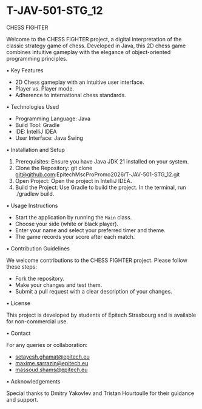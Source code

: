 # T-JAV-501-STG_12



CHESS FIGHTER

Welcome to the CHESS FIGHTER project, a digital interpretation of the classic strategy game of chess. Developed in Java, this 2D chess game combines intuitive gameplay with the elegance of object-oriented programming principles.

 • Key Features

- 2D Chess gameplay with an intuitive user interface.
- Player vs. Player mode.
- Adherence to international chess standards.

• Technologies Used
      
- Programming Language: Java
- Build Tool: Gradle
- IDE: IntelliJ IDEA
- User Interface: Java Swing

• Installation and Setup

1. Prerequisites: Ensure you have Java JDK 21 installed on your system.
2. Clone the Repository: git clone git@github.com:EpitechMscProPromo2026/T-JAV-501-STG_12.git
3. Open Project: Open the project in IntelliJ IDEA.
4. Build the Project: Use Gradle to build the project. In the terminal, run ./gradlew build.

• Usage Instructions

- Start the application by running the `Main` class.
- Choose your side (white or black player).
- Enter your name and select your preferred timer and theme.
- The game records your score after each match.

• Contribution Guidelines
      
We welcome contributions to the CHESS FIGHTER project. Please follow these steps:
- Fork the repository.
- Make your changes and test them.
- Submit a pull request with a clear description of your changes.

• License
      
This project is developed by students of Epitech Strasbourg and is available for non-commercial use.

• Contact

For any queries or collaboration:
- setayesh.ghamat@epitech.eu
- maxime.sarrazin@epitech.eu
- massoud.shams@epitech.eu

• Acknowledgements

Special thanks to Dmitry Yakovlev and Tristan Hourtoulle for their guidance and support.



